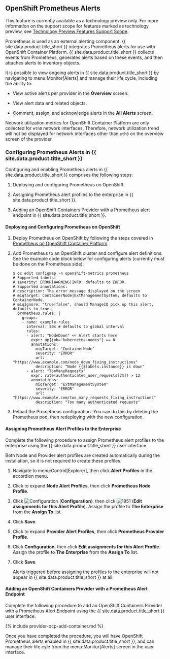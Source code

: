 ## OpenShift Prometheus Alerts

<div class="note">

This feature is currently available as a technology preview only. For
more information on the support scope for features marked as technology
preview, see [Technology Preview Features Support
Scope](https://access.redhat.com/support/offerings/techpreview).

</div>

Prometheus is used as an external alerting component.
{{ site.data.product.title_short }} integrates Prometheus alerts for use with
OpenShift Container Platform. {{ site.data.product.title_short }} collects events
from Prometheus, generates alerts based on these events, and then
attaches alerts to inventory objects.

It is possible to view ongoing alerts in {{ site.data.product.title_short }} by
navigating to menu:Monitor\[Alerts\] and manage their life cycle,
including the ability to:

  - View active alerts per provider in the **Overview** screen.

  - View alert data and related objects.

  - Comment, assign, and acknowledge alerts in the **All Alerts**
    screen.

<div class="important">

Network utilization metrics for OpenShift Container Platform are only
collected for `eth0` network interfaces. Therefore, network utilization
trend will not be displayed for network interfaces other than `eth0` on
the overview screen of the provider.

</div>

### Configuring Prometheus Alerts in {{ site.data.product.title_short }}

Configuring and enabling Prometheus alerts in {{ site.data.product.title_short }}
comprises the following steps:

1.  Deploying and configuring Prometheus on OpenShift.

2.  Assigning Prometheus alert profiles to the enterprise in
    {{ site.data.product.title_short }}.

3.  Adding an OpenShift Containers Provider with a Prometheus alert
    endpoint in {{ site.data.product.title_short }}.

#### Deploying and Configuring Prometheus on OpenShift

1.  Deploy Prometheus on OpenShift by following the steps covered in
    [Prometheus on OpenShift Container
    Platform](https://docs.openshift.com/container-platform/3.7/install_config/cluster_metrics.html#openshift-prometheus).

2.  Add Prometheus to an OpenShift cluster and configure alert
    definitions. See the example code block below for configuring alerts
    (currently must be done on the Prometheus side):

        $ oc edit configmap -n openshift-metrics prometheus
        # Supported labels:
        # severity: ERROR|WARNING|INFO. defaults to ERROR.
        # Supported annotations:
        # description: The error message displayed on the screen
        # miqTarget: ContainerNode|ExtManagementSystem, defaults to ContainerNode.
        # miqIgnore: "true|false", should ManageIQ pick up this alert, defaults to true.
          prometheus.rules: |
            groups:
            - name: example-rules
              interval: 30s # defaults to global interval
              rules:
              - alert: "NodeDown" << Alert starts here
                expr: up{job="kubernetes-nodes"} == 0
                annotations:
                  miqTarget: "ContainerNode"
                  severity: "ERROR"
                  url: "https://www.example.com/node_down_fixing_instructions"
                  description: "Node {{$labels.instance}} is down"
              - alert: "TooManyRequests"
                expr: rate(authenticated_user_requests[2m]) > 12
                annotations:
                  miqTarget: "ExtManagementSystem"
                  severity: "ERROR"
                  url: "https://www.example.com/too_many_requests_fixing_instructions"
                  description: "Too many authenticated requests"

3.  Reload the Prometheus configuration. You can do this by deleting the
    Prometheus pod, then redeploying with the new configuration.

#### Assigning Prometheus Alert Profiles to the Enterprise

Complete the following procedure to assign Prometheus alert profiles to
the enterprise using the {{ site.data.product.title_short }} user interface.

<div class="note">

Both Node and Provider alert profiles are created automatically during
the installation, so it is not required to create these profiles.

</div>

1.  Navigate to menu:Control\[Explorer\], then click **Alert Profiles**
    in the accordion menu.

2.  Click to expand **Node Alert Profiles**, then click **Prometheus
    Node Profile**.

3.  Click ![Configuration](../images/1847.png) (**Configuration**), then
    click ![1851](../images/1851.png) (**Edit assignments for this Alert
    Profile**). Assign the profile to **The Enterprise** from the
    **Assign To** list.

4.  Click **Save**.

5.  Click to expand **Provider Alert Profiles**, then click **Prometheus
    Provider Profile**.

6.  Click **Configuration**, then click **Edit assignments for this
    Alert Profile**. Assign the profile to **The Enterprise** from the
    **Assign To** list.

7.  Click **Save**.

    <div class="note">

    Alerts triggered before assigning the profiles to the enterprise
    will not appear in {{ site.data.product.title_short }} at all.

    </div>

#### Adding an OpenShift Containers Provider with a Prometheus Alert Endpoint

Complete the following procedure to add an OpenShift Containers Provider
with a Prometheus Alert Endpoint using the {{ site.data.product.title_short }} user
interface.

{% include provider-ocp-add-container.md %}

Once you have completed the procedure, you will have OpenShift
Prometheus alerts enabled in {{ site.data.product.title_short }}, and can manage
their life cyle from the menu:Monitor\[Alerts\] screen in the user
interface.
